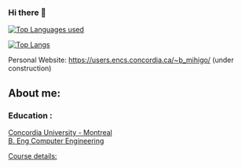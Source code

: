 ### Hi there 👋


[![Top Languages used](https://github-readme-stats.vercel.app/api/top-langs?username=sanobertin&hide=html,scss,stylus,blade,jupyter%20notebook,python,css,shell,batchfile,dockerfile,typescript&theme=algolia&show_icons=true)](https://github.com/sanobertin)

[![Top Langs](https://github-readme-stats.vercel.app/api?username=sanobertin&theme=algolia&show_icons=true)](https://github.com/sanobertin)



Personal Website: https://users.encs.concordia.ca/~b_mihigo/  (under construction)
</br>
<!--
**sanobertin/sanobertin** is a ✨ _special_ ✨ repository because its `README.md` (this file) appears on your GitHub profile.

Here are some ideas to get you started:

- 🔭 I’m currently working on ...
- 🌱 I’m currently learning C++, Java, OOP Design
- 👯 I’m looking to collaborate on ...
- 🤔 I’m looking for help with ...
- 💬 Ask me about ...
- 📫 How to reach me: sanomihigobertin@gmail.com
- ⚡ Fun fact: ...
-->

## About me:

### **Education :**

[Concordia University  - Montreal](https://www.concordia.ca/ginacody/electrical-computer-eng/programs.html)
</br>
[B. Eng Computer Engineering](https://www.concordia.ca/academics/undergraduate/computer-engineering.html)

[Course details: ](https://www.concordia.ca/academics/undergraduate/calendar/current/section-71-gina-cody-school-of-engineering-and-computer-science/section-71-30-department-of-electrical-and-computer-engineering/section-71-30-2-course-requirements-beng-in-computer-engineering-.html)


